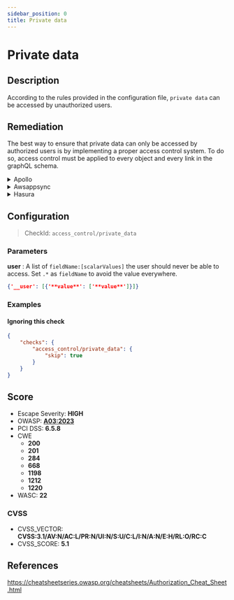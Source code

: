 ```yaml
---
sidebar_position: 0
title: Private data
---
```


# Private data

## Description

According to the rules provided in the configuration file, `private data` can be accessed by unauthorized users.

## Remediation

The best way to ensure that private data can only be accessed by authorized users is by implementing a proper access control system.
To do so, access control must be applied to every object and every link in the graphQL schema.


<details>
    <summary>Apollo</summary>

See [Apollo's Access Control documentation](https://www.apollographql.com/docs/apollo-server/security/authentication/#in-resolvers).
For large scale applications, you'll want to use a specific package like [GraphQL Shield](https://github.com/maticzav/graphql-shield) for quick and easy Access Control management.


</details>

<details>
    <summary>Awsappsync</summary>

Appsync provides several methods for protecting critical information.
- To learn more on implementing fine-grained access control, head over to https://docs.aws.amazon.com/appsync/latest/devguide/security-authz.html#fine-grained-access-control.


</details>

<details>
    <summary>Hasura</summary>

See Hasura's detailed [documentation for Authorization Management](https://hasura.io/docs/latest/graphql/core/auth/authorization/permission-rules/).


</details>

## Configuration

> CheckId: `access_control/private_data`

### Parameters


**user** : A list of `fieldName:[scalarValues]` the user should never be able to access. Set `.*` as `fieldName` to avoid the value everywhere.

```json
{'__user': [{'**value**': ['**value**']}]}
```




### Examples


#### Ignoring this check

```json
{
    "checks": {
        "access_control/private_data": {
            "skip": true
        }
    }
}
```




## Score

- Escape Severity: **<span className="high-severity">HIGH</span>**
- OWASP: **[A03:2023](https://github.com/OWASP/API-Security/blob/master/2023/en/src/0xa3-broken-object-property-level-authorization.md)**
- PCI DSS: **6.5.8**
- CWE
  - **200**
  - **201**
  - **284**
  - **668**
  - **1198**
  - **1212**
  - **1220**
- WASC: **22**



### CVSS

- CVSS_VECTOR: **CVSS:3.1/AV:N/AC:L/PR:N/UI:N/S:U/C:L/I:N/A:N/E:H/RL:O/RC:C**
- CVSS_SCORE: **5.1**

## References

https://cheatsheetseries.owasp.org/cheatsheets/Authorization_Cheat_Sheet.html
